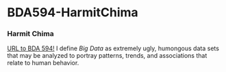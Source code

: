 # BDA594-HarmitChima

### Harmit Chima 
[URL to BDA 594!](https://github.com/hchima106/BDA594-HarmitChima)
I define *Big Data* as extremely ugly, humongous data sets that may be analyzed to portray patterns, trends, and associations that relate to human behavior.
